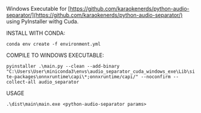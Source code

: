 Windows Executable for [https://github.com/karaokenerds/python-audio-separator/](https://github.com/karaokenerds/python-audio-separator/) using PyInstaller withg Cuda.

INSTALL WITH CONDA:

`conda env create -f environment.yml`

COMPILE TO WINDOWS EXECUTABLE:

`pyinstaller .\main.py --clean --add-binary "C:\Users\User\miniconda3\envs\audio_separator_cuda_windows_exe\Lib\site-packages\onnxruntime\capi\*;onnxruntime/capi/" --noconfirm --collect-all audio_separator`

USAGE

`.\dist\main\main.exe <python-audio-separator params>`

